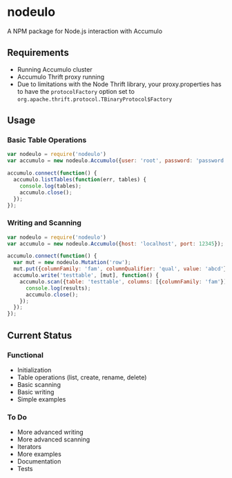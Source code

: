 # nodeulo

A NPM package for Node.js interaction with Accumulo

## Requirements

* Running Accumulo cluster
* Accumulo Thrift proxy running
 * Due to limitations with the Node Thrift library, your proxy.properties has to have the `protocolFactory` option set to `org.apache.thrift.protocol.TBinaryProtocol$Factory`

## Usage

### Basic Table Operations
```javascript
var nodeulo = require('nodeulo')
var accumulo = new nodeulo.Accumulo({user: 'root', password: 'password'});

accumulo.connect(function() {
  accumulo.listTables(function(err, tables) {
    console.log(tables);
    accumulo.close();
  });
});
```

### Writing and Scanning
```javascript
var nodeulo = require('nodeulo')
var accumulo = new nodeulo.Accumulo({host: 'localhost', port: 12345});

accumulo.connect(function() {
  var mut = new nodeulo.Mutation('row');
  mut.put({columnFamily: 'fam', columnQualifier: 'qual', value: 'abcd'});
  accumulo.write('testtable', [mut], function() {
    accumulo.scan({table: 'testtable', columns: [{columnFamily: 'fam'}], function(err, results) {
      console.log(results);
      accumulo.close();
    });
  });
});
```

## Current Status

### Functional

* Initialization
* Table operations (list, create, rename, delete)
* Basic scanning
* Basic writing
* Simple examples

### To Do

* More advanced writing
* More advanced scanning
* Iterators
* More examples
* Documentation
* Tests
